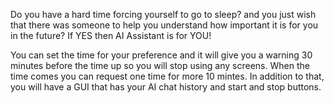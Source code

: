 Do you have a hard time forcing yourself to go to sleep? and you just wish that there was someone to help you understand how important it is for you in the future?
If YES then AI Assistant is for YOU!

You can set the time for your preference and it will give you a warning 30 minutes before the time up so you will stop using any screens. When the time comes you can request one time for more 10 mintes.
In addition to that, you will have a GUI that has your AI chat history and start and stop buttons.
